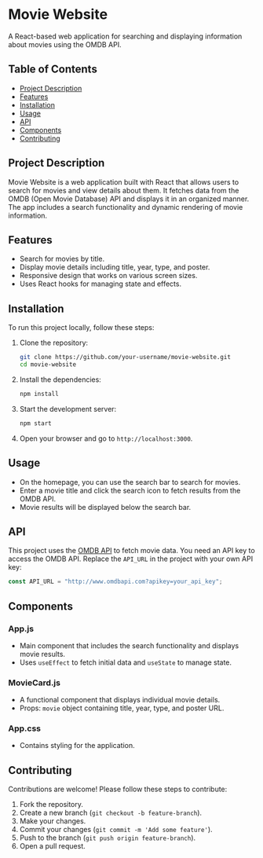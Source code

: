 # Movie Website

A React-based web application for searching and displaying information about movies using the OMDB API.

## Table of Contents

- [Project Description](#project-description)
- [Features](#features)
- [Installation](#installation)
- [Usage](#usage)
- [API](#api)
- [Components](#components)
- [Contributing](#contributing)

## Project Description

Movie Website is a web application built with React that allows users to search for movies and view details about them. It fetches data from the OMDB (Open Movie Database) API and displays it in an organized manner. The app includes a search functionality and dynamic rendering of movie information.

## Features

- Search for movies by title.
- Display movie details including title, year, type, and poster.
- Responsive design that works on various screen sizes.
- Uses React hooks for managing state and effects.

## Installation

To run this project locally, follow these steps:

1. Clone the repository:
    ```bash
    git clone https://github.com/your-username/movie-website.git
    cd movie-website
    ```

2. Install the dependencies:
    ```bash
    npm install
    ```

3. Start the development server:
    ```bash
    npm start
    ```

4. Open your browser and go to `http://localhost:3000`.

## Usage

- On the homepage, you can use the search bar to search for movies.
- Enter a movie title and click the search icon to fetch results from the OMDB API.
- Movie results will be displayed below the search bar.

## API

This project uses the [OMDB API](http://www.omdbapi.com/) to fetch movie data. You need an API key to access the OMDB API. Replace the `API_URL` in the project with your own API key:

```javascript
const API_URL = "http://www.omdbapi.com?apikey=your_api_key";
```

## Components

### App.js

- Main component that includes the search functionality and displays movie results.
- Uses `useEffect` to fetch initial data and `useState` to manage state.

### MovieCard.js

- A functional component that displays individual movie details.
- Props: `movie` object containing title, year, type, and poster URL.

### App.css

- Contains styling for the application.

## Contributing

Contributions are welcome! Please follow these steps to contribute:

1. Fork the repository.
2. Create a new branch (`git checkout -b feature-branch`).
3. Make your changes.
4. Commit your changes (`git commit -m 'Add some feature'`).
5. Push to the branch (`git push origin feature-branch`).
6. Open a pull request.